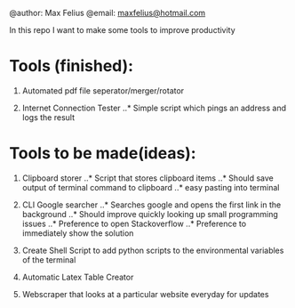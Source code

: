 @author: Max Felius
@email: maxfelius@hotmail.com

In this repo I want to make some tools to improve productivity

# Tools (finished):
1. Automated pdf file seperator/merger/rotator

2. Internet Connection Tester
..* Simple script which pings an address and logs the result

# Tools to be made(ideas):
1. Clipboard storer
..* Script that stores clipboard items
..* Should save output of terminal command to clipboard
..* easy pasting into terminal

2. CLI Google searcher
..* Searches google and opens the first link in the background
..* Should improve quickly looking up small programming issues
..* Preference to open Stackoverflow
..* Preference to immediately show the solution

3. Create Shell Script to add python scripts to the environmental variables of the terminal

4. Automatic Latex Table Creator

5. Webscraper that looks at a particular website everyday for updates

